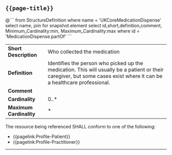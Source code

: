 ## `{{page-title}}`

<div id="elementdetails" markdown="span" class="alert alert-baseFhir" role="alert">
<div id="transpose">
@```
from
	StructureDefinition
where
	name = 'UKCoreMedicationDispense'
select name,
join for snapshot.element 
select
 id,short,definition,comment,
 Minimum_Cardinality:min,
 Maximum_Cardinality:max
where id = 'MedicationDispense.partOf'
```
<table class="baseFhir" title="Element Details">
<tr>
<td class="width40"><b>Short Description</b></td>
<td class="width60">Who collected the medication</td>
</tr>
<tr>
<td class="width40"><b>Definition</b></td>
<td class="width60">Identifies the person who picked up the medication. This will usually be a patient or their caregiver, but some cases exist where it can be a healthcare professional.</td>
</tr>
<tr>
<td class="width40"><b>Comment</b></td>
<td class="width60"></td>
</tr>
<tr>
<td class="width40"><b>Cardinality</b></td>
<td class="width60">0..*</td>
</tr>
<tr>
<td class="width40"><b>Maximum Cardinality</b></td>
<td class="width60">*</td>
</tr>
</table>

</div>
</div>


The resource being referenced SHALL conform to one of the following:

- {{pagelink:Profile-Patient}}
- {{pagelink:Profile-Practitioner}}

---

